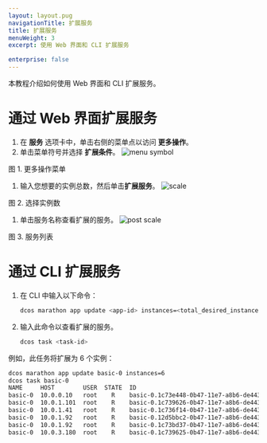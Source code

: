 ```yaml
---
layout: layout.pug
navigationTitle: 扩展服务
title: 扩展服务
menuWeight: 3
excerpt: 使用 Web 界面和 CLI 扩展服务

enterprise: false
---
```


本教程介绍如何使用 Web 界面和 CLI 扩展服务。

# 通过 Web 界面扩展服务

1. 在 **服务** 选项卡中，单击右侧的菜单点以访问 **更多操作**。
1. 单击菜单符号并选择 **扩展条件**。
 ![menu symbol](/1.12/img/GUI-Services-List_View_Item_More_Actions_Menu-1_12.png)

 图 1. 更多操作菜单

1. 输入您想要的实例总数，然后单击**扩展服务**。
 ![scale](/img/scale-services.png)

 图 2. 选择实例数

1. 单击服务名称查看扩展的服务。
 ![post scale](/img/post-scale-services.png)

 图 3. 服务列表

# 通过 CLI 扩展服务

1. 在 CLI 中输入以下命令：

    ```bash
    dcos marathon app update <app-id> instances=<total_desired_instances>
    ```

1. 输入此命令以查看扩展的服务。

    ```bash
    dcos task <task-id>
    ```


例如，此任务将扩展为 6 个实例：

```bash
dcos marathon app update basic-0 instances=6
dcos task basic-0
NAME     HOST        USER  STATE  ID                                            
basic-0  10.0.0.10   root    R    basic-0.1c73e448-0b47-11e7-a8b6-de4438bbb8f0  
basic-0  10.0.1.101  root    R    basic-0.1c739626-0b47-11e7-a8b6-de4438bbb8f0  
basic-0  10.0.1.41   root    R    basic-0.1c736f14-0b47-11e7-a8b6-de4438bbb8f0  
basic-0  10.0.1.92   root    R    basic-0.12d5bbc2-0b47-11e7-a8b6-de4438bbb8f0  
basic-0  10.0.1.92   root    R    basic-0.1c73bd37-0b47-11e7-a8b6-de4438bbb8f0  
basic-0  10.0.3.180  root    R    basic-0.1c739625-0b47-11e7-a8b6-de4438bbb8f0
```

